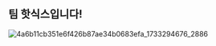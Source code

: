 ## 팀 핫식스입니다!

![4a6b11cb351e6f426b87ae34b0683efa_1733294676_2886](https://github.com/user-attachments/assets/34314a42-bbc0-46dc-a720-e893ad452379)


<!--

**Here are some ideas to get you started:**

🙋‍♀️ A short introduction - what is your organization all about?
🌈 Contribution guidelines - how can the community get involved?
👩‍💻 Useful resources - where can the community find your docs? Is there anything else the community should know?
🍿 Fun facts - what does your team eat for breakfast?
🧙 Remember, you can do mighty things with the power of [Markdown](https://docs.github.com/github/writing-on-github/getting-started-with-writing-and-formatting-on-github/basic-writing-and-formatting-syntax)
-->
